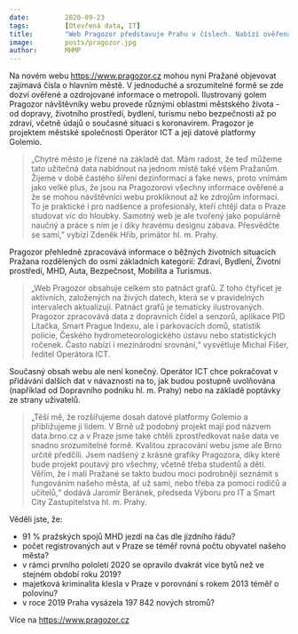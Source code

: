 ```yaml
---
date:         2020-09-23
tags:         [Otevřená data, IT]
title:        "Web Pragozor představuje Prahu v číslech. Nabízí ověřená data o zdraví, koronaviru, bydlení či dopravě"
image: 	      posts/pragozor.jpg
author:       MHMP
---
```


Na novém webu <https://www.pragozor.cz> mohou nyní Pražané objevovat zajímavá čísla o hlavním městě. V jednoduché a srozumitelné formě se zde dozví ověřené a ozdrojované informace o metropoli. Ilustrovaný golem Pragozor návštěvníky webu provede různými oblastmi městského života - od dopravy, životního prostředí, bydlení, turismu nebo bezpečnosti až po zdraví, včetně údajů o současné situaci s koronavirem. Pragozor je projektem městské společnosti Operátor ICT a její datové platformy Golemio.

> „Chytré město je řízené na základě dat. Mám radost, že teď můžeme tato užitečná data nabídnout na jednom místě také všem Pražanům. Žijeme v době častého šíření dezinformací a fake news, proto vnímám jako velké plus, že jsou na Pragozorovi všechny informace ověřené a že se mohou návštěvníci webu prokliknout až ke zdrojům informací. To je praktické i pro nadšence a profesionály, kteří chtějí data o Praze studovat víc do hloubky. Samotný web je ale tvořený jako populárně naučný a práce s ním je i díky hravému designu zábava. Přesvědčte se sami,” vybízí Zdeněk Hřib, primátor hl. m. Prahy.

Pragozor přehledně zpracovává informace o běžných životních situacích Pražana rozdělených do osmi základních kategorií: Zdraví, Bydlení, Životní prostředí, MHD, Auta, Bezpečnost, Mobilita a Turismus.

> „Web Pragozor obsahuje celkem sto patnáct grafů. Z toho čtyřicet je aktivních, založených na živých datech, která se v pravidelných intervalech aktualizují. Patnáct grafů je tematicky ilustrovaných. Pragozor zpracovává data z dopravních čidel a senzorů, aplikace PID Lítačka, Smart Prague Indexu, ale i parkovacích domů, statistik policie, Českého hydrometeorologického ústavu nebo statistických ročenek. Často nabízí i mezinárodní srovnání,“ vysvětluje Michal Fišer, ředitel Operátora ICT.

Současný obsah webu ale není konečný. Operátor ICT chce pokračovat v přidávání dalších dat v návaznosti na to, jak budou postupně uvolňována (například od Dopravního podniku hl. m. Prahy) nebo na základě poptávky ze strany uživatelů.

> „Těší mě, že rozšiřujeme dosah datové platformy Golemio a přibližujeme ji lidem. V Brně už podobný projekt mají pod názvem data.brno.cz a v Praze jsme také chtěli zprostředkovat naše data ve snadno srozumitelné formě. Kvalitou zpracování webu jsme ale Brno určitě předčili. Jsem nadšený z krásné grafiky Pragozora, díky které bude projekt poutavý pro všechny, včetně třeba studentů a dětí. Věřím, že i malí Pražané se takto budou moci podrobněji seznámit s fungováním našeho města, ať už sami, nebo třeba za pomoci rodičů a učitelů,“ dodává Jaromír Beránek, předseda Výboru pro IT a Smart City Zastupitelstva hl. m. Prahy.

Věděli jste, že:
* 91 % pražských spojů MHD jezdí na čas dle jízdního řádu?
* počet registrovaných aut v Praze se téměř rovná počtu obyvatel našeho města?
* v rámci prvního pololetí 2020 se opravilo dvakrát více bytů než ve stejném období roku 2019?
* majetková kriminalita klesla v Praze v porovnání s rokem 2013 téměř o polovinu?
* v roce 2019 Praha vysázela 197 842 nových stromů?

Více na <https://www.pragozor.cz>
